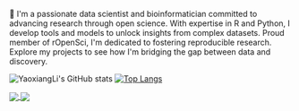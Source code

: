 👋 I'm a passionate data scientist and bioinformatician committed to advancing research through open science. With expertise in R and Python, I develop tools and models to unlock insights from complex datasets. Proud member of rOpenSci, I'm dedicated to fostering reproducible research. Explore my projects to see how I'm bridging the gap between data and discovery.

![YaoxiangLi's GitHub stats](https://github-readme-stats.vercel.app/api?username=YaoxiangLi&show_icons=true&theme=dracula&count_private=true)
[![Top Langs](https://github-readme-stats.vercel.app/api/top-langs/?username=YaoxiangLi&layout=compact)](https://github.com/YaoxiangLi/github-readme-stats)

<a href="https://github.com/anuraghazra/github-readme-stats">
  <img align="center" src="https://github-readme-stats.vercel.app/api/pin/?username=anuraghazra&repo=github-readme-stats" />
</a>
<a href="https://github.com/anuraghazra/convoychat">
  <img align="center" src="https://github-readme-stats.vercel.app/api/pin/?username=anuraghazra&repo=convoychat" />
</a>